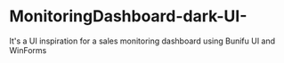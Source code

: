 # MonitoringDashboard-dark-UI-
It's a UI inspiration for a sales monitoring dashboard using Bunifu UI and WinForms
